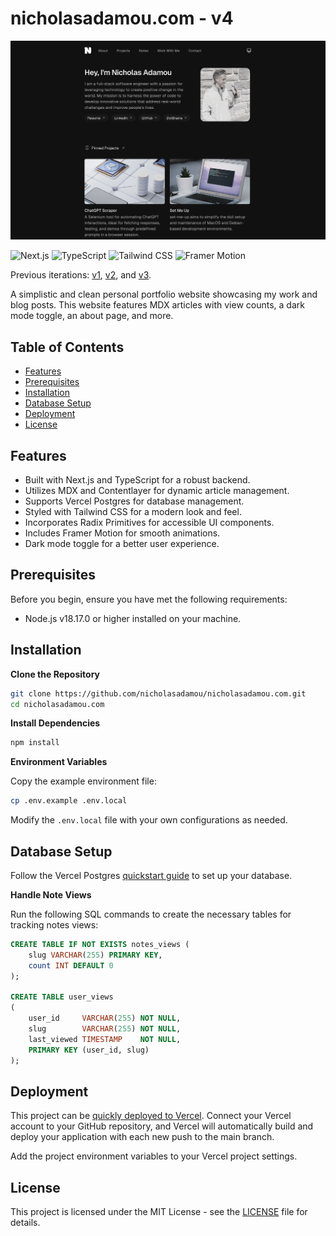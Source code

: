 # nicholasadamou.com - v4

![preview](./assets/preview.png)

![Next.js](https://img.shields.io/badge/-Next.js-000000?style=flat-square&logo=next.js&logoColor=white)
![TypeScript](https://img.shields.io/badge/-TypeScript-007ACC?style=flat-square&logo=typescript&logoColor=white)
![Tailwind CSS](https://img.shields.io/badge/-Tailwind%20CSS-06B6D4?style=flat-square&logo=tailwindcss&logoColor=white)
![Framer Motion](https://img.shields.io/badge/-Framer%20Motion-0081C9?style=flat-square&logo=framer&logoColor=white)

Previous iterations: [v1](https://github.com/nicholasadamou/v1), [v2](https://github.com/nicholasadamou/v2), and [v3](https://github.com/nicholasadamou/v3).

A simplistic and clean personal portfolio website showcasing my work and blog posts. This website features MDX articles with view counts, a dark mode toggle, an about page, and more.

## Table of Contents

-  [Features](#features)
-  [Prerequisites](#prerequisites)
-  [Installation](#installation)
-  [Database Setup](#database-setup)
-  [Deployment](#deployment)
-  [License](#license)

## Features

-  Built with Next.js and TypeScript for a robust backend.
-  Utilizes MDX and Contentlayer for dynamic article management.
-  Supports Vercel Postgres for database management.
-  Styled with Tailwind CSS for a modern look and feel.
-  Incorporates Radix Primitives for accessible UI components.
-  Includes Framer Motion for smooth animations.
-  Dark mode toggle for a better user experience.

## Prerequisites

Before you begin, ensure you have met the following requirements:

-  Node.js v18.17.0 or higher installed on your machine.

## Installation

**Clone the Repository**

```sh
git clone https://github.com/nicholasadamou/nicholasadamou.com.git
cd nicholasadamou.com
```

**Install Dependencies**

```sh
npm install
```

**Environment Variables**

Copy the example environment file:

```sh
cp .env.example .env.local
```

Modify the `.env.local` file with your own configurations as needed.

## Database Setup

Follow the Vercel Postgres [quickstart guide](https://vercel.com/docs/storage/vercel-postgres/quickstart) to set up your database.

**Handle Note Views**

Run the following SQL commands to create the necessary tables for tracking notes views:

```sql
CREATE TABLE IF NOT EXISTS notes_views (
    slug VARCHAR(255) PRIMARY KEY,
    count INT DEFAULT 0
);

CREATE TABLE user_views
(
    user_id     VARCHAR(255) NOT NULL,
    slug        VARCHAR(255) NOT NULL,
    last_viewed TIMESTAMP    NOT NULL,
    PRIMARY KEY (user_id, slug)
);
```

## Deployment

This project can be [quickly deployed to Vercel](https://vercel.com/new/clone?repository-url=https%3A%2F%2Fgithub.com%nicholasadamou%2Fnicholasadamou.com). Connect your Vercel account to your GitHub repository, and Vercel will automatically build and deploy your application with each new push to the main branch.

Add the project environment variables to your Vercel project settings.

## License

This project is licensed under the MIT License - see the [LICENSE](/LICENSE) file for details.
